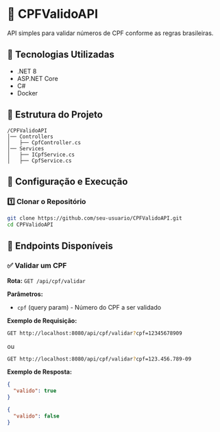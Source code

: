 # 📌 CPFValidoAPI

API simples para validar números de CPF conforme as regras brasileiras.

## 🚀 Tecnologias Utilizadas
- .NET 8
- ASP.NET Core
- C#
- Docker

## 📂 Estrutura do Projeto
```
/CPFValidoAPI
│── Controllers
│   ├── CpfController.cs
│── Services
│   ├── ICpfService.cs
│   ├── CpfService.cs
```

## 🔧 Configuração e Execução

### 1️⃣ Clonar o Repositório
```sh
git clone https://github.com/seu-usuario/CPFValidoAPI.git
cd CPFValidoAPI
```

## 📌 Endpoints Disponíveis

### ✅ Validar um CPF
**Rota:** `GET /api/cpf/validar`

**Parâmetros:**
- `cpf` (query param) - Número do CPF a ser validado

**Exemplo de Requisição:**
```sh
GET http://localhost:8080/api/cpf/validar?cpf=12345678909
```
ou
```sh
GET http://localhost:8080/api/cpf/validar?cpf=123.456.789-09
```

**Exemplo de Resposta:**
```json
{
  "valido": true
}
```

```json
{
  "valido": false
}
```
